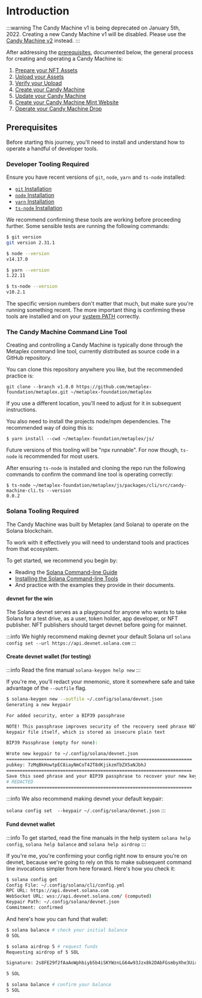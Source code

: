 # Introduction

:::warning
The Candy Machine v1 is being deprecated on January 5th, 2022. Creating a new Candy Machine v1 will be disabled. Please use the [Candy Machine v2](../candy-machine-v2/introduction) instead.
:::

After addressing the [prerequisites](#prerequisites), documented below, the general process for creating and operating a Candy Machine is:

1. [Prepare your NFT Assets](./prepare-assets)
2. [Upload your Assets](./upload-assets)
3. [Verify your Upload](./verify-upload)
4. [Create your Candy Machine](./create-cm)
5. [Update your Candy Machine](./update-cm)
6. [Create your Candy Machine Mint Website](./create-mint-site)
7. [Operate your Candy Machine Drop](./operate-cm-drop)
<!-- 8. ...Sign, 8. ...etc -->

## Prerequisites

Before starting this journey, you'll need to install and understand how to operate a handful of developer tools.

### Developer Tooling Required

Ensure you have recent versions of `git`, `node`, `yarn` and `ts-node` installed:

* [`git` Installation](https://git-scm.com/book/en/v2/Getting-Started-Installing-Git)
* [`node` Installation](https://nodejs.org/en/download/)
* [`yarn` Installation](https://classic.yarnpkg.com/lang/en/docs/install)
* [`ts-node` Installation](https://www.npmjs.com/package/ts-node#installation)

We recommend confirming these tools are working before proceeding further. Some sensible tests are running the following commands:

```bash
$ git version
git version 2.31.1

$ node --version
v14.17.0

$ yarn --version
1.22.11

$ ts-node --version
v10.2.1
```

The specific version numbers don't matter that much, but make sure you're running something recent. The more important thing is confirming these tools are installed and on your [system PATH](https://janelbrandon.medium.com/understanding-the-path-variable-6eae0936e976) correctly.

### The Candy Machine Command Line Tool

Creating and controlling a Candy Machine is typically done through the Metaplex command line tool, currently distributed as source code in a GitHub repository.

You can clone this repository anywhere you like, but the recommended practice is:

```
git clone --branch v1.0.0 https://github.com/metaplex-foundation/metaplex.git ~/metaplex-foundation/metaplex
```

If you use a different location, you'll need to adjust for it in subsequent instructions.

You also need to install the projects node/npm dependencies. The recommended way of doing this is:

```
$ yarn install --cwd ~/metaplex-foundation/metaplex/js/
```

Future versions of this tooling will be "npx runnable". For now though, `ts-node` is recommended for most users.

After ensuring `ts-node` is installed and cloning the repo run the following commands to confirm the command line tool is operating correctly:
```
$ ts-node ~/metaplex-foundation/metaplex/js/packages/cli/src/candy-machine-cli.ts --version
0.0.2
```

### Solana Tooling Required

The Candy Machine was built by Metaplex (and Solana) to operate on the Solana blockchain.

To work with it effectively you will need to understand tools and practices from that ecosystem.

To get started, we recommend you begin by:

* Reading the [Solana Command-line Guide](https://docs.solana.com/cli)
* [Installing the Solana Command-line Tools](https://docs.solana.com/cli/install-solana-cli-tools)
* And practice with the examples they provide in their documents.

#### devnet for the win

The Solana devnet serves as a playground for anyone who wants to take Solana for a test drive, as a user, token holder, app developer, or NFT publisher. NFT publishers should target devnet before going for mainnet.

:::info
We highly recommend making devnet your default Solana url
`solana config set --url https://api.devnet.solana.com`
:::

#### Create devnet wallet (for testing)

:::info
Read the fine manual
`solana-keygen help new`
:::

If you're me, you'll redact your mnemonic, store it somewhere safe and take advantage of the `--outfile` flag.

```bash
$ solana-keygen new --outfile ~/.config/solana/devnet.json
Generating a new keypair

For added security, enter a BIP39 passphrase

NOTE! This passphrase improves security of the recovery seed phrase NOT the
keypair file itself, which is stored as insecure plain text

BIP39 Passphrase (empty for none):

Wrote new keypair to ~/.config/solana/devnet.json
=====================================================================
pubkey: 7zMqBkHowtpEC8iayNmCoT42T8dKjikzmTbZX5aNJbhJ
=====================================================================
Save this seed phrase and your BIP39 passphrase to recover your new keypair:
# REDACTED
=====================================================================
```

:::info
We also recommend making devnet your default keypair:

`solana config set  --keypair ~/.config/solana/devnet.json`
:::


#### Fund devnet wallet

:::info
To get started, read the fine manuals in the help system
`solana help config`,
`solana help balance` and
`solana help airdrop`
:::

If you're me, you're confirming your config right now to ensure you're on devnet, because we're going to rely on this to make subsequent command line invocations simpler from here forward. Here's how you check it:

```bash
$ solana config get
Config File: ~/.config/solana/cli/config.yml
RPC URL: https://api.devnet.solana.com
WebSocket URL: wss://api.devnet.solana.com/ (computed)
Keypair Path: ~/.config/solana/devnet.json
Commitment: confirmed
```

And here's how you can fund that wallet:

```bash
$ solana balance # check your initial balance
0 SOL

$ solana airdrop 5 # request funds
Requesting airdrop of 5 SOL

Signature: 2s8FE29f2fAaAoWphbiyb5b4iSKYWznLG64w93Jzx8k2DAbFGsmbyXhe3Uix8f5X6m9HRL5c6WB58j2t2WrUh88d

5 SOL

$ solana balance # confirm your balance
5 SOL
```
